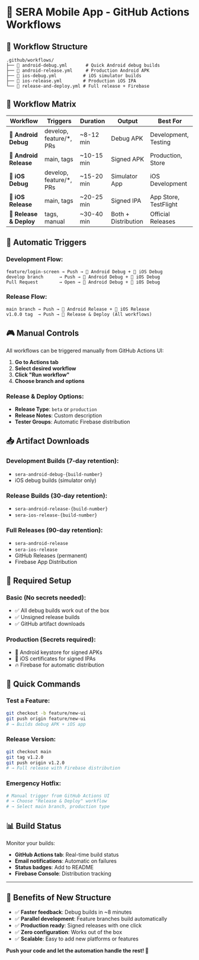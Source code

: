 # 🚀 SERA Mobile App - GitHub Actions Workflows

## 📁 Workflow Structure

```
.github/workflows/
├── 📱 android-debug.yml       # Quick Android debug builds
├── 🚀 android-release.yml     # Production Android APK
├── 🍎 ios-debug.yml          # iOS simulator builds
├── 🍎 ios-release.yml        # Production iOS IPA
└── 🚀 release-and-deploy.yml # Full release + Firebase
```

## 🎯 Workflow Matrix

| Workflow                | Triggers                 | Duration   | Output              | Best For              |
| ----------------------- | ------------------------ | ---------- | ------------------- | --------------------- |
| **📱 Android Debug**    | develop, feature/\*, PRs | ~8-12 min  | Debug APK           | Development, Testing  |
| **🚀 Android Release**  | main, tags               | ~10-15 min | Signed APK          | Production, Store     |
| **🍎 iOS Debug**        | develop, feature/\*, PRs | ~15-20 min | Simulator App       | iOS Development       |
| **🍎 iOS Release**      | main, tags               | ~20-25 min | Signed IPA          | App Store, TestFlight |
| **🚀 Release & Deploy** | tags, manual             | ~30-40 min | Both + Distribution | Official Releases     |

## 🔄 Automatic Triggers

### **Development Flow**:

```
feature/login-screen → Push → 📱 Android Debug + 🍎 iOS Debug
develop branch      → Push → 📱 Android Debug + 🍎 iOS Debug
Pull Request        → Open → 📱 Android Debug + 🍎 iOS Debug
```

### **Release Flow**:

```
main branch → Push → 🚀 Android Release + 🍎 iOS Release
v1.0.0 tag  → Push → 🚀 Release & Deploy (All workflows)
```

## 🎮 Manual Controls

All workflows can be triggered manually from GitHub Actions UI:

1. **Go to Actions tab**
2. **Select desired workflow**
3. **Click "Run workflow"**
4. **Choose branch and options**

### **Release & Deploy Options**:

- **Release Type**: `beta` or `production`
- **Release Notes**: Custom description
- **Tester Groups**: Automatic Firebase distribution

## 📥 Artifact Downloads

### **Development Builds** (7-day retention):

- `sera-android-debug-{build-number}`
- iOS debug builds (simulator only)

### **Release Builds** (30-day retention):

- `sera-android-release-{build-number}`
- `sera-ios-release-{build-number}`

### **Full Releases** (90-day retention):

- `sera-android-release`
- `sera-ios-release`
- GitHub Releases (permanent)
- Firebase App Distribution

## 🔧 Required Setup

### **Basic** (No secrets needed):

- ✅ All debug builds work out of the box
- ✅ Unsigned release builds
- ✅ GitHub artifact downloads

### **Production** (Secrets required):

- 🔑 Android keystore for signed APKs
- 🔑 iOS certificates for signed IPAs
- 🔥 Firebase for automatic distribution

## 🚀 Quick Commands

### **Test a Feature**:

```bash
git checkout -b feature/new-ui
git push origin feature/new-ui
# → Builds debug APK + iOS app
```

### **Release Version**:

```bash
git checkout main
git tag v1.2.0
git push origin v1.2.0
# → Full release with Firebase distribution
```

### **Emergency Hotfix**:

```bash
# Manual trigger from GitHub Actions UI
# → Choose "Release & Deploy" workflow
# → Select main branch, production type
```

## 📊 Build Status

Monitor your builds:

- **GitHub Actions tab**: Real-time build status
- **Email notifications**: Automatic on failures
- **Status badges**: Add to README
- **Firebase Console**: Distribution tracking

---

## 🎉 Benefits of New Structure

- ✅ **Faster feedback**: Debug builds in ~8 minutes
- ✅ **Parallel development**: Feature branches build automatically
- ✅ **Production ready**: Signed releases with one click
- ✅ **Zero configuration**: Works out of the box
- ✅ **Scalable**: Easy to add new platforms or features

**Push your code and let the automation handle the rest! 🚀**
